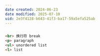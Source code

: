 ```yaml
---
date created: 2024-06-23
date modified: 2025-07-10
uid: 2e3f4128-b643-41f3-ba17-59a5efa525ab
---
```

```html

<br> 换行符 break
<p> paragraph
<ul> unordered list
<l> list
```
